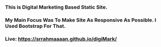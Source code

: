 ### This is Digital Marketing Based Static Site.
### My Main Focus Was To Make Site As Responsive As Possible. I Used Bootstrap For That.
### Live: https://srrahmaaaan.github.io/digiMark/